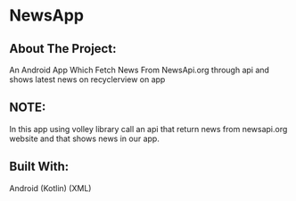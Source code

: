 # NewsApp

## About The Project:
An Android App Which Fetch News From NewsApi.org through api and shows latest news on recyclerview on app

## NOTE:
In this app using volley library call an api that return news from newsapi.org website and that shows news in our app.

## Built With:
Android (Kotlin) (XML)
